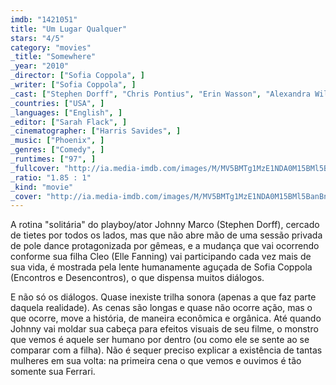 ```yaml
---
imdb: "1421051"
title: "Um Lugar Qualquer"
stars: "4/5"
category: "movies"
_title: "Somewhere"
_year: "2010"
_director: ["Sofia Coppola", ]
_writer: ["Sofia Coppola", ]
_cast: ["Stephen Dorff", "Chris Pontius", "Erin Wasson", "Alexandra Williams", "Nathalie Fay", "Kristina Shannon", "Karissa Shannon", "John Prudhont", "Ruby Corley", ]
_countries: ["USA", ]
_languages: ["English", ]
_editor: ["Sarah Flack", ]
_cinematographer: ["Harris Savides", ]
_music: ["Phoenix", ]
_genres: ["Comedy", ]
_runtimes: ["97", ]
_fullcover: "http://ia.media-imdb.com/images/M/MV5BMTg1MzE1NDA0M15BMl5BanBnXkFtZTcwODM2MDY1Mw@@.jpg"
_ratio: "1.85 : 1"
_kind: "movie"
_cover: "http://ia.media-imdb.com/images/M/MV5BMTg1MzE1NDA0M15BMl5BanBnXkFtZTcwODM2MDY1Mw@@._V1._SX91_SY140_.jpg"
---
```

A rotina "solitária" do playboy/ator Johnny Marco (Stephen Dorff), cercado de tietes por todos os lados, mas que não abre mão de uma sessão privada de pole dance protagonizada por gêmeas, e a mudança que vai ocorrendo conforme sua filha Cleo (Elle Fanning) vai participando cada vez mais de sua vida, é mostrada pela lente humanamente aguçada de Sofia Coppola (Encontros e Desencontros), o que dispensa muitos diálogos.

E não só os diálogos. Quase inexiste trilha sonora (apenas a que faz parte daquela realidade). As cenas são longas e quase não ocorre ação, mas o que ocorre, move a história, de maneira econômica e orgânica. Até quando Johnny vai moldar sua cabeça para efeitos visuais de seu filme, o monstro que vemos é aquele ser humano por dentro (ou como ele se sente ao se comparar com a filha). Não é sequer preciso explicar a existência de tantas mulheres em sua volta: na primeira cena o que vemos e ouvimos é tão somente sua Ferrari.
